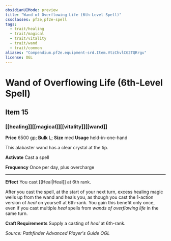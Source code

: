 ```yaml
---
obsidianUIMode: preview
title: "Wand of Overflowing Life (6th-Level Spell)"
cssclasses: pf2e,pf2e-spell
tags:
  - trait/healing
  - trait/magical
  - trait/vitality
  - trait/wand
  - trait/common
aliases: "Compendium.pf2e.equipment-srd.Item.VtzChvlCG2TQRrgu"
license: OGL
---
```

# Wand of Overflowing Life (6th-Level Spell)
## Item 15
### [[healing]][[magical]][[vitality]][[wand]]


**Price** 6500 gp; 
**Bulk** L; **Size** med
**Usage** held-in-one-hand

This alabaster wand has a clear crystal at the tip.

**Activate** Cast a spell

**Frequency** Once per day, plus overcharge

* * *

**Effect** You cast [[Heal|Heal]] at 6th rank.

After you cast the spell, at the start of your next turn, excess healing magic wells up from the wand and heals you, as though you cast the 1-action version of _heal_ on yourself at 6th-rank. You gain this benefit only once, even if you cast multiple _heal_ spells from _wands of overflowing life_ in the same turn.

**Craft Requirements** Supply a casting of _heal_ at 6th-rank.

*Source: Pathfinder Advanced Player's Guide*
*OGL*